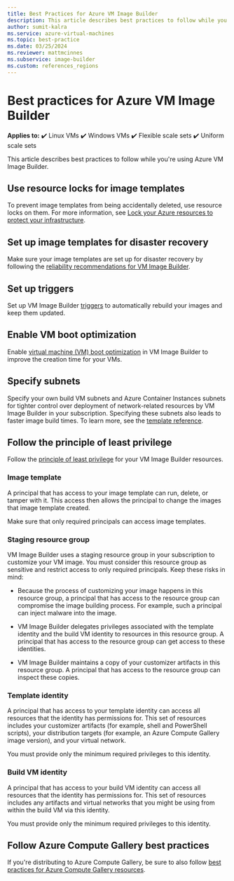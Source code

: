 ```yaml
---
title: Best Practices for Azure VM Image Builder
description: This article describes best practices to follow while you're using Azure VM Image Builder.
author: sumit-kalra
ms.service: azure-virtual-machines
ms.topic: best-practice
ms.date: 03/25/2024
ms.reviewer: mattmcinnes
ms.subservice: image-builder
ms.custom: references_regions
---
```


# Best practices for Azure VM Image Builder

**Applies to:** :heavy_check_mark: Linux VMs :heavy_check_mark: Windows VMs :heavy_check_mark: Flexible scale sets :heavy_check_mark: Uniform scale sets

This article describes best practices to follow while you're using Azure VM Image Builder.

## Use resource locks for image templates

To prevent image templates from being accidentally deleted, use resource locks on them. For more information, see [Lock your Azure resources to protect your infrastructure](/azure/azure-resource-manager/management/lock-resources).

## Set up image templates for disaster recovery

Make sure your image templates are set up for disaster recovery by following the [reliability recommendations for VM Image Builder](/azure/reliability/reliability-image-builder?toc=/azure/virtual-machines/toc.json&bc=/azure/virtual-machines/breadcrumb/toc.json).

## Set up triggers

Set up VM Image Builder [triggers](image-builder-triggers-how-to.md) to automatically rebuild your images and keep them updated.

## Enable VM boot optimization

Enable [virtual machine (VM) boot optimization](vm-boot-optimization.md) in VM Image Builder to improve the creation time for your VMs.

## Specify subnets

Specify your own build VM subnets and Azure Container Instances subnets for tighter control over deployment of network-related resources by VM Image Builder in your subscription. Specifying these subnets also leads to faster image build times. To learn more, see the [template reference](./linux/image-builder-json.md#vnetconfig-optional).

## Follow the principle of least privilege

Follow the [principle of least privilege](/entra/identity-platform/secure-least-privileged-access) for your VM Image Builder resources.

### Image template

A principal that has access to your image template can run, delete, or tamper with it. This access then allows the principal to change the images that image template created.

Make sure that only required principals can access image templates.

### Staging resource group

VM Image Builder uses a staging resource group in your subscription to customize your VM image. You must consider this resource group as sensitive and restrict access to only required principals. Keep these risks in mind:

- Because the process of customizing your image happens in this resource group, a principal that has access to the resource group can compromise the image building process. For example, such a principal can inject malware into the image.

- VM Image Builder delegates privileges associated with the template identity and the build VM identity to resources in this resource group. A principal that has access to the resource group can get access to these identities.

- VM Image Builder maintains a copy of your customizer artifacts in this resource group. A principal that has access to the resource group can inspect these copies.

### Template identity

A principal that has access to your template identity can access all resources that the identity has permissions for. This set of resources includes your customizer artifacts (for example, shell and PowerShell scripts), your distribution targets (for example, an Azure Compute Gallery image version), and your virtual network.

You must provide only the minimum required privileges to this identity.

### Build VM identity

A principal that has access to your build VM identity can access all resources that the identity has permissions for. This set of resources includes any artifacts and virtual networks that you might be using from within the build VM via this identity.

You must provide only the minimum required privileges to this identity.

## Follow Azure Compute Gallery best practices

If you're distributing to Azure Compute Gallery, be sure to also follow [best practices for Azure Compute Gallery resources](azure-compute-gallery.md#best-practices).
